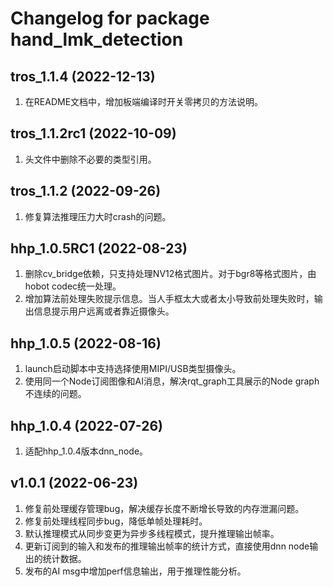# Changelog for package hand_lmk_detection

tros_1.1.4 (2022-12-13)
------------------
1. 在README文档中，增加板端编译时开关零拷贝的方法说明。


tros_1.1.2rc1 (2022-10-09)
------------------
1. 头文件中删除不必要的类型引用。


tros_1.1.2 (2022-09-26)
------------------
1. 修复算法推理压力大时crash的问题。


hhp_1.0.5RC1 (2022-08-23)
------------------
1. 删除cv_bridge依赖，只支持处理NV12格式图片。对于bgr8等格式图片，由hobot codec统一处理。
2. 增加算法前处理失败提示信息。当人手框太大或者太小导致前处理失败时，输出信息提示用户远离或者靠近摄像头。


hhp_1.0.5 (2022-08-16)
------------------
1. launch启动脚本中支持选择使用MIPI/USB类型摄像头。
2. 使用同一个Node订阅图像和AI消息，解决rqt_graph工具展示的Node graph不连续的问题。

hhp_1.0.4 (2022-07-26)
------------------
1. 适配hhp_1.0.4版本dnn_node。


v1.0.1 (2022-06-23)
------------------
1. 修复前处理缓存管理bug，解决缓存长度不断增长导致的内存泄漏问题。
2. 修复前处理线程同步bug，降低单帧处理耗时。
3. 默认推理模式从同步变更为异步多线程模式，提升推理输出帧率。
4. 更新订阅到的输入和发布的推理输出帧率的统计方式，直接使用dnn node输出的统计数据。
5. 发布的AI msg中增加perf信息输出，用于推理性能分析。
